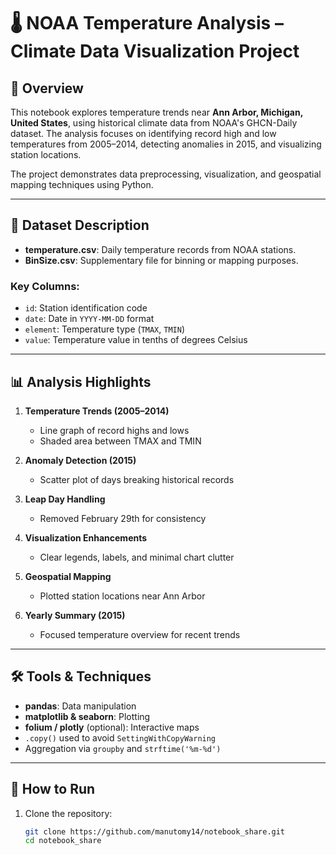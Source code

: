 # 🌡️ NOAA Temperature Analysis – Climate Data Visualization Project

## 📌 Overview
This notebook explores temperature trends near **Ann Arbor, Michigan, United States**, using historical climate data from NOAA's GHCN-Daily dataset. The analysis focuses on identifying record high and low temperatures from 2005–2014, detecting anomalies in 2015, and visualizing station locations.

The project demonstrates data preprocessing, visualization, and geospatial mapping techniques using Python.

---

## 📁 Dataset Description

- **temperature.csv**: Daily temperature records from NOAA stations.
- **BinSize.csv**: Supplementary file for binning or mapping purposes.

### Key Columns:
- `id`: Station identification code  
- `date`: Date in `YYYY-MM-DD` format  
- `element`: Temperature type (`TMAX`, `TMIN`)  
- `value`: Temperature value in tenths of degrees Celsius  

---

## 📊 Analysis Highlights

1. **Temperature Trends (2005–2014)**  
   - Line graph of record highs and lows  
   - Shaded area between TMAX and TMIN  

2. **Anomaly Detection (2015)**  
   - Scatter plot of days breaking historical records  

3. **Leap Day Handling**  
   - Removed February 29th for consistency  

4. **Visualization Enhancements**  
   - Clear legends, labels, and minimal chart clutter  

5. **Geospatial Mapping**  
   - Plotted station locations near Ann Arbor  

6. **Yearly Summary (2015)**  
   - Focused temperature overview for recent trends  

---

## 🛠️ Tools & Techniques

- **pandas**: Data manipulation  
- **matplotlib & seaborn**: Plotting  
- **folium / plotly** (optional): Interactive maps  
- `.copy()` used to avoid `SettingWithCopyWarning`  
- Aggregation via `groupby` and `strftime('%m-%d')`  

---

## 📓 How to Run

1. Clone the repository:
   ```bash
   git clone https://github.com/manutomy14/notebook_share.git
   cd notebook_share

